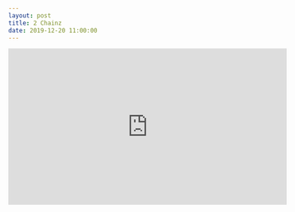 ```yaml
---
layout: post
title: 2 Chainz
date: 2019-12-20 11:00:00
---
```


<script src="https://gist.github.com/jakeweholt/f9f2bf2c1552221e15d00fde16f682b1/5b8ab31c15b889cc5492cd8ecb90e6be3e2d5088.js"></script><iframe width="560" height="315" src="https://www.youtube.com/embed/NttlPwNKd_M" frameborder="0" allow="accelerometer; autoplay; encrypted-media; gyroscope; picture-in-picture" allowfullscreen></iframe>